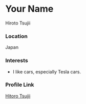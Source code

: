 # Your Name
Hiroto Tsujii

### Location

Japan 

### Interests

- I like cars, especially Tesla cars.

### Profile Link

[Hitoro Tsujii](https://github.com/HirotoTsujii)